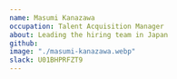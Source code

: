```yaml
---
name: Masumi Kanazawa
occupation: Talent Acquisition Manager
about: Leading the hiring team in Japan
github:
image: "./masumi-kanazawa.webp"
slack: U01BHPRFZT9
---
```

